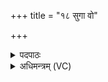 +++
title = "१८ सुगा वो"

+++
<details><summary>पदपाठः</summary>

सु॒गेति॑ सु॒ऽगा। वः॒। दे॒वाः॒। सद॑ना। अ॒क॒र्म॒। ये। आ॒ज॒ग्मेत्या॑ऽज॒ग्म। इ॒दम्। सव॑नम्। जु॒षा॒णाः। भर॑माणाः। वह॑मानाः। ह॒वीꣳषि॑। अ॒स्मेऽइत्य॒स्मे। ध॒त्त॒। व॒स॒वः॒। वसू॑नि। स्वाहा॑। १८।
</details>

<details><summary>अधिमन्त्रम् (VC)</summary>

- गृहपतयो देवताः
- अत्रिर्ऋषिः
- आर्षी त्रिष्टुप्
- धैवतः
</details>